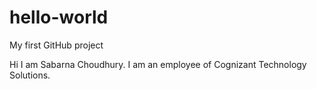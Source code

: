 # hello-world
My first GitHub project

Hi I am Sabarna Choudhury.
I am an employee of Cognizant Technology Solutions.
